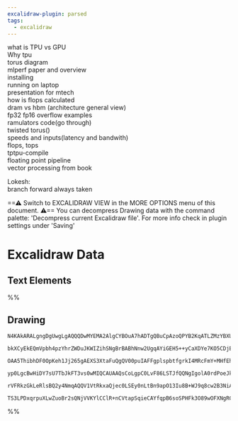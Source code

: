 ```yaml
---
excalidraw-plugin: parsed
tags:
  - excalidraw
---
```


what is TPU vs GPU  
Why tpu  
torus diagram  
mlperf paper and overview  
installing  
running on laptop  
presentation for mtech  
how is flops calculated  
dram vs hbm (architecture general view)  
fp32 fp16 overflow examples  
ramulators code(go through)  
twisted torus()  
speeds and inputs(latency and bandwith)  
flops, tops  
tptpu-compile  
floating point pipeline  
vector processing from book

Lokesh:  
branch forward always taken

==⚠ Switch to EXCALIDRAW VIEW in the MORE OPTIONS menu of this document. ⚠== You can decompress Drawing data with the command palette: 'Decompress current Excalidraw file'. For more info check in plugin settings under 'Saving'

# Excalidraw Data

## Text Elements

%%

## Drawing

```compressed-json
N4KAkARALgngDgUwgLgAQQQDwMYEMA2AlgCYBOuA7hADTgQBuCpAzoQPYB2KqATLZMzYBXUtiRoIACyhQ4zZAHoFAc0JRJQgEYA6bGwC2CgF7N6hbEcK4OCtptbErHALRY8RMpWdx8Q1TdIEfARcZgRmBShcZQUebQAObQAGGjoghH0EDihmbgBtcDBQMBKIEm5oAFYAFSFJACtqgC1UkshYRAqoLChW0sxuZwBGABZtAHZK/lKYQaGeeOnIChJ1

bkXCyEkEQmVpbh4pzYhrZWDuJKWIZihSNgBrBABhNnw2UgqAYiGEH5++yCaXDYe7KO5CDjEF5vD4SW7WZhwXCBbIAiAAM0I+HwAGVYOcJIIPGibndHgB1VaSA5XUkPBB4mAE9BE8pXcF7DjhXJoIZXNhI7BqWa8pKXY5g4RwACSxB5qDyAF0rujyJlZdwOEJsVdCJCsBVcCl2cJIVzmPKtTrjmEEMRuABmHgjACc8R4LoAbHzjowWOwuGgHVc/ax

OAA5ThibhDF0OpKeh1Jj265gAEXS3XtaFuQgQV00puIAFFgplspbtfgrkI4MRcFmY+MHfEhpVKqMnWKrkQOPdNVWe2wQXbuOiCGErt1ML0JGjyBRqj0Kmj0ZwoDjCEZxLxxW0MeuAGK4fRYkWoI776dQACCRGUgfQwXRvRDTCg5gId92j+gArRejZLgepMBqaBWtWxzvLseoEEuM4rlcuBCFAbAAErhFuO65vmxy9ggAASOx7LOqBDNohyFAAvuA

yp0LgcBwHiDY7sU7TbJkFT3vs0wMIQCAUAAQsCoLgpC0LvF86LSTJfQQNgIgolA0rdPoeJks8rySRI3y/HpckKaQSkqRkwkgpKEJQlpsLoPCHCIsiWSvoU8mKU5Jn6IeWK4viO7XK8bIuYZxmqep9KUsQaxoHwQVudkHlhY8jLMv5xK8cF7mqWhwictyMbpXFymqQA8oKwoxt2sVGZlGSHkeJ5ntwl6QBl8WqXV2SbtuBx7i1hUefBt73r+z7OaU

rVFRkzGkLeRlsBQ2y4NmqAQQV1VtRkxaQjec0LSEy0nLtBn9apO13Iu8B+WJ9q8cw2B3NiAAaFXjORIxDJ6n1fd94y3fdrz4AAmtwIzjC62hJpDUOQ81EBGGwBjcGxkD0AQeYXBMlTUWtIUZNllnmvKEDXXJYIkF1O48L1EBk8QeIIHATW8bTACybDEAgW24JowTLeO+CTi5tMSTZyMQIJrwHaQyhAgAFDwQy/bwivUMrStJNolQAJRohhyjasiF

TS3LPDxqrpuXLwZuoBr2sQNjVVKYlCClR+nCVtapSqieCAYfqpB6soSPHFk3O89wOFXNgRCMzmpB5lcHA+xH8e4fuwhQPhKd5g7pR2PUCDYDkOJJ3AbMc1zPOjmg/OC6UwIfow1QI/gwdXpdFRhMERcBgBQg3AY1Qd+Bg54cOjx8xOaelPgoS3j3TctwO2LUeAVH8BiWLhEjNFUUAA==
```

%%
